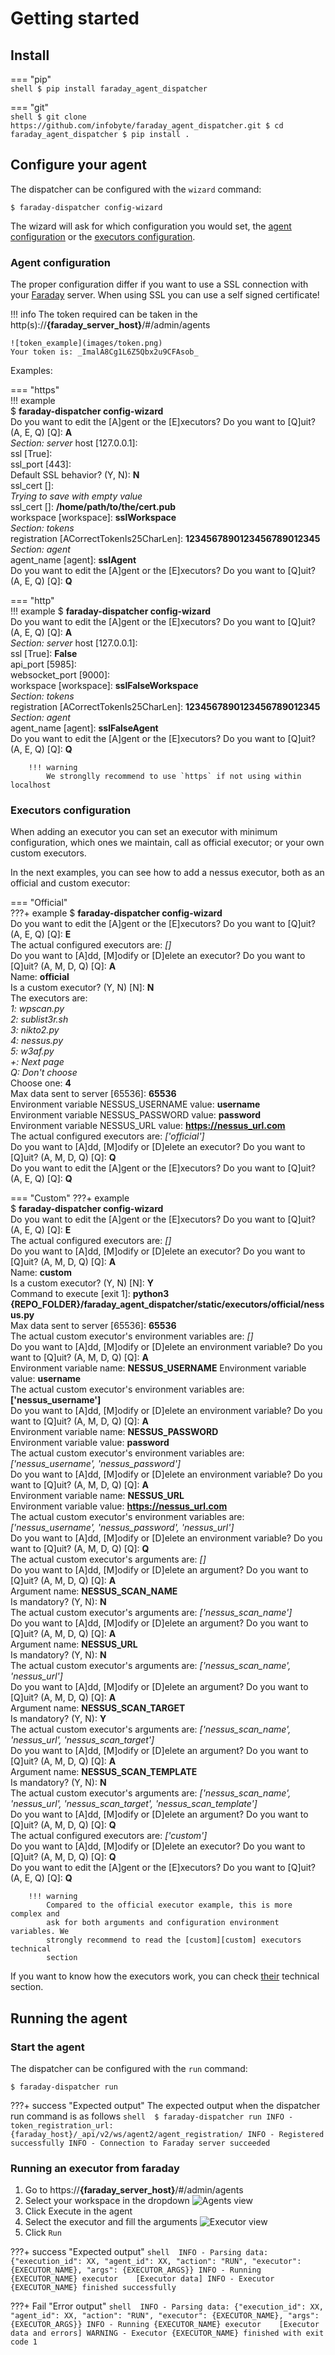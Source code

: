 # Getting started

## Install

=== "pip"  
    ```shell
    $ pip install faraday_agent_dispatcher
    ```

=== "git"  
    ```shell
    $ git clone https://github.com/infobyte/faraday_agent_dispatcher.git
    $ cd faraday_agent_dispatcher
    $ pip install .
    ```

## Configure your agent

The dispatcher can be configured with the `wizard` command: <!--Add link to proper page-->
 
```shell 
$ faraday-dispatcher config-wizard
```

The wizard will ask for which configuration you would set, the 
 [agent configuration](#agent-configuration) or the 
 [executors configuration](#executors-configuration).

### Agent configuration

The proper configuration differ if you want to use a SSL connection with your
 [Faraday][faraday] server. When using SSL you can use a self signed certificate!

!!! info
    The token required can be taken in the http(s)://__{faraday_server_host}__/#/admin/agents  
    
    ![token_example](images/token.png)
    Your token is: _ImalA8Cg1L6Z5Qbx2u9CFAsob_

Examples:

=== "https"       
    !!! example   
        $ **faraday-dispatcher config-wizard**  
        Do you want to edit the [A]gent or the [E]xecutors? Do you want to [Q]uit? 
         (A, E, Q) [Q]: **A**  
        _Section: server_
        host [127.0.0.1]:     
        ssl [True]:  
        ssl_port [443]:  
        Default SSL behavior? (Y, N): **N**  
        ssl_cert []:  
        _Trying to save with empty value_  
        ssl_cert []: **/home/path/to/the/cert.pub**  
        workspace [workspace]: **sslWorkspace**  
        _Section: tokens_  
        registration [ACorrectTokenIs25CharLen]: **1234567890123456789012345**  
        _Section: agent_  
        agent_name [agent]: **sslAgent**  
        Do you want to edit the [A]gent or the [E]xecutors? Do you want to [Q]uit? 
         (A, E, Q) [Q]: **Q**  

=== "http"       
    !!! example
        $ **faraday-dispatcher config-wizard**  
        Do you want to edit the [A]gent or the [E]xecutors? Do you want to [Q]uit? 
         (A, E, Q) [Q]: **A**  
        _Section: server_
        host [127.0.0.1]:   
        ssl [True]: **False**  
        api_port [5985]:  
        websocket_port [9000]:  
        workspace [workspace]: **sslFalseWorkspace**  
        _Section: tokens_  
        registration [ACorrectTokenIs25CharLen]: **1234567890123456789012345**  
        _Section: agent_  
        agent_name [agent]: **sslFalseAgent**  
        Do you want to edit the [A]gent or the [E]xecutors? Do you want to [Q]uit? 
        (A, E, Q) [Q]: **Q**  
        
        !!! warning
            We stronglly recommend to use `https` if not using within localhost 

### Executors configuration

When adding an executor you can set an executor with minimum configuration, 
 which ones we maintain, call as official executor; or your own custom 
 executors. 

In the next examples, you can see how to add a nessus executor, both as an 
official and custom executor:

=== "Official"   
    ???+ example
        $ **faraday-dispatcher config-wizard**  
        Do you want to edit the [A]gent or the [E]xecutors? Do you want to 
        [Q]uit? (A, E, Q) [Q]: **E**  
        The actual configured executors are: _[]_  
        Do you want to [A]dd, [M]odify or [D]elete an executor? Do you want to 
        [Q]uit? (A, M, D, Q) [Q]: **A**  
        Name: **official**  
        Is a custom executor? (Y, N) [N]: **N**  
        The executors are:  
        _1: wpscan.py_  
        _2: sublist3r.sh_  
        _3: nikto2.py_  
        _4: nessus.py_  
        _5: w3af.py_  
        _+: Next page_  
        _Q: Don't choose_  
        Choose one: **4**  
        Max data sent to server [65536]: **65536**  
        Environment variable NESSUS_USERNAME value: **username**  
        Environment variable NESSUS_PASSWORD value: **password**  
        Environment variable NESSUS_URL value: **https://nessus_url.com**  
        The actual configured executors are: _['official']_  
        Do you want to [A]dd, [M]odify or [D]elete an executor? Do you want to 
        [Q]uit? (A, M, D, Q) [Q]: **Q**  
        Do you want to edit the [A]gent or the [E]xecutors? Do you want to 
        [Q]uit? (A, E, Q) [Q]: **Q**  
    
=== "Custom"
    ???+ example   
        $ **faraday-dispatcher config-wizard**  
        Do you want to edit the [A]gent or the [E]xecutors? Do you want to 
        [Q]uit? (A, E, Q) [Q]: **E**  
        The actual configured executors are: _[]_  
        Do you want to [A]dd, [M]odify or [D]elete an executor? Do you want to 
        [Q]uit? (A, M, D, Q) [Q]: **A**  
        Name: **custom**  
        Is a custom executor? (Y, N) [N]: **Y**  
        Command to execute [exit 1]: **python3 
        {REPO_FOLDER}/faraday_agent_dispatcher/static/executors/official/nessus.py**  
        Max data sent to server [65536]: **65536**  
        The actual custom executor's environment variables are: _[]_  
        Do you want to [A]dd, [M]odify or [D]elete an environment variable? Do you 
         want to [Q]uit? (A, M, D, Q) [Q]: **A**  
        Environment variable name: **NESSUS_USERNAME**
        Environment variable value: **username**  
        The actual custom executor's environment variables are: __['nessus_username']__  
        Do you want to [A]dd, [M]odify or [D]elete an environment variable? Do you 
         want to [Q]uit? (A, M, D, Q) [Q]: **A**  
        Environment variable name: **NESSUS_PASSWORD**  
        Environment variable value: **password**  
        The actual custom executor's environment variables are: _['nessus_username',
         'nessus_password']_  
        Do you want to [A]dd, [M]odify or [D]elete an environment variable? Do you 
         want to [Q]uit? (A, M, D, Q) [Q]: **A**  
        Environment variable name: **NESSUS_URL**  
        Environment variable value: **https://nessus_url.com**  
        The actual custom executor's environment variables are: _['nessus_username', 
         'nessus_password', 'nessus_url']_  
        Do you want to [A]dd, [M]odify or [D]elete an environment variable? Do you 
         want to [Q]uit? (A, M, D, Q) [Q]: **Q**  
        The actual custom executor's arguments are: _[]_  
        Do you want to [A]dd, [M]odify or [D]elete an argument? Do you want to 
         [Q]uit? (A, M, D, Q) [Q]: **A**  
        Argument name: **NESSUS_SCAN_NAME**  
        Is mandatory? (Y, N): **N**  
        The actual custom executor's arguments are: _['nessus_scan_name']_  
        Do you want to [A]dd, [M]odify or [D]elete an argument? Do you want to 
         [Q]uit? (A, M, D, Q) [Q]: **A**  
        Argument name: **NESSUS_URL**  
        Is mandatory? (Y, N): **N**  
        The actual custom executor's arguments are: _['nessus_scan_name', 
         'nessus_url']_  
        Do you want to [A]dd, [M]odify or [D]elete an argument? Do you want to 
         [Q]uit? (A, M, D, Q) [Q]: **A**  
        Argument name: **NESSUS_SCAN_TARGET**  
        Is mandatory? (Y, N): **Y**  
        The actual custom executor's arguments are: _['nessus_scan_name', 
        'nessus_url', 'nessus_scan_target']_  
        Do you want to [A]dd, [M]odify or [D]elete an argument? Do you want to 
         [Q]uit? (A, M, D, Q) [Q]: **A**  
        Argument name: **NESSUS_SCAN_TEMPLATE**  
        Is mandatory? (Y, N): **N**  
        The actual custom executor's arguments are: _['nessus_scan_name', 
        'nessus_url', 'nessus_scan_target', 'nessus_scan_template']_  
        Do you want to [A]dd, [M]odify or [D]elete an argument? Do you want to 
         [Q]uit? (A, M, D, Q) [Q]: **Q**  
        The actual configured executors are: _['custom']_  
        Do you want to [A]dd, [M]odify or [D]elete an executor? Do you want to 
         [Q]uit? (A, M, D, Q) [Q]: **Q**  
        Do you want to edit the [A]gent or the [E]xecutors? Do you want to [Q]uit?
         (A, E, Q) [Q]: **Q**  
        
        !!! warning
            Compared to the official executor example, this is more complex and 
            ask for both arguments and configuration environment variables. We 
            strongly recommend to read the [custom][custom] executors technical 
            section

If you want to know how the executors work, you can check [their][executors] 
technical section. 

## Running the agent

### Start the agent

The dispatcher can be configured with the `run` command: <!--Add link to proper page-->
 
```shell 
$ faraday-dispatcher run
```

???+ success "Expected output"
    The expected output when the dispatcher run command is as follows
    ```shell 
    $ faraday-dispatcher run
    INFO - token_registration_url: {faraday_host}/_api/v2/ws/agent2/agent_registration/
    INFO - Registered successfully
    INFO - Connection to Faraday server succeeded
    ```

### Running an executor from faraday

1. Go to https://__{faraday_server_host}__/#/admin/agents
1. Select your workspace in the dropdown
   ![Agents view](images/agent_example.png)
1. Click Execute in the agent
1. Select the executor and fill the arguments
   ![Executor view](images/executor_example.png)
1. Click `Run`

???+ success "Expected output"
    ```shell 
    INFO - Parsing data: {"execution_id": XX, "agent_id": XX, "action": "RUN", "executor": {EXECUTOR_NAME}, "args": {EXECUTOR_ARGS}}
    INFO - Running {EXECUTOR_NAME} executor   
    [Executor data]
    INFO - Executor {EXECUTOR_NAME} finished successfully
    ```
    
???+ Fail "Error output"
    ```shell 
    INFO - Parsing data: {"execution_id": XX, "agent_id": XX, "action": "RUN", "executor": {EXECUTOR_NAME}, "args": {EXECUTOR_ARGS}}
    INFO - Running {EXECUTOR_NAME} executor   
    [Executor data and errors]
    WARNING - Executor {EXECUTOR_NAME} finished with exit code 1
    ```

[faraday]: https://github.com/infobyte/faraday
<!-- TODO [executorss]: technical/executors.md [customm]: technical/executors.md#custom -->
[executors]: 418.md
[custom]: 418.md
